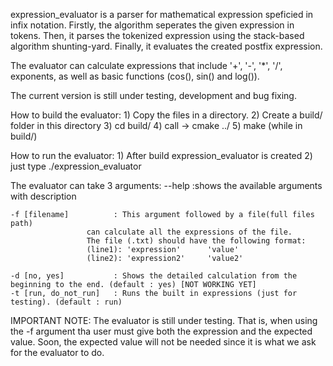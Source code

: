 expression_evaluator is a parser for mathematical expression speficied in infix notation.
Firstly, the algorithm seperates the given expression in tokens.
Then, it parses the tokenized expression using the stack-based algorithm shunting-yard.
Finally, it evaluates the created postfix expression.

The evaluator can calculate expressions that include '+', '-', '*', '/', exponents, as well as
basic functions (cos(), sin() and log()).

The current version is still under testing, development and bug fixing.


How to build the evaluator:
	1) Copy the files in a directory.
	2) Create a build/ folder in this directory
	3) cd build/
	4) call -> cmake ../
	5) make (while in build/)

How to run the evaluator:
	1) After build expression_evaluator is created
	2) just type ./expression_evaluator

The evaluator can take 3 arguments:
	--help                 :shows the available arguments with description

	-f [filename]          : This argument followed by a file(full files path) 
			         can calculate all the expressions of the file.
			         The file (.txt) should have the following format:
			         (line1): 'expression'		'value'
			         (line2): 'expression2'		'value2'

	-d [no, yes]           : Shows the detailed calculation from the beginning to the end. (default : yes) [NOT WORKING YET]
	-t [run, do_not_run]   : Runs the built in expressions (just for testing). (default : run)


IMPORTANT NOTE: The evaluator is still under testing.
That is, when using the -f argument tha user must give both the expression and the expected value.
Soon, the expected value will not be needed since it is what we ask for the evaluator to do.
